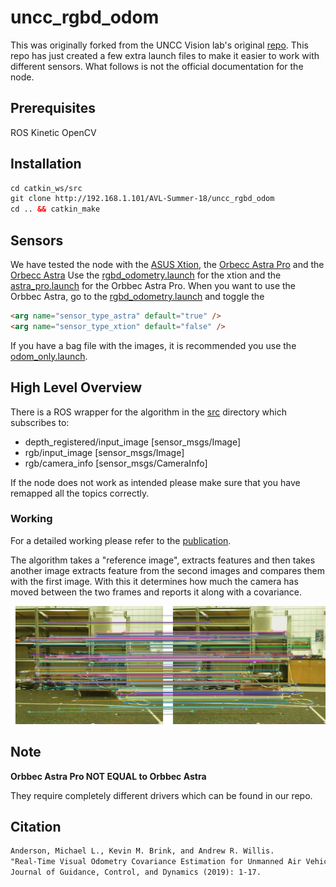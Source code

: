 # uncc_rgbd_odom
This was originally forked from the UNCC Vision lab's original [repo](https://github.com/uncc-visionlab/uncc_rgbd_odom). This repo has just created a few extra launch files to make it easier to work with different sensors.
What follows is not the official documentation for the node.

## Prerequisites
ROS Kinetic
OpenCV

## Installation
```html
cd catkin_ws/src
git clone http://192.168.1.101/AVL-Summer-18/uncc_rgbd_odom
cd .. && catkin_make
```

## Sensors
We have tested the node with the [ASUS Xtion](https://www.asus.com/3D-Sensor/Xtion_PRO/), the [Orbecc Astra Pro](https://orbbec3d.com/product-astra-pro/) and the [Orbecc Astra](https://orbbec3d.com/product-astra)
Use the [rgbd_odometry.launch](./launch/rgbd_odometry.launch) for the xtion and the [astra_pro.launch](./launch/astra_rgbd.launch) for the Orbbec Astra Pro. When you want to use the Orbbec Astra, go to the [rgbd_odometry.launch](./launch/rgbd_odometry.launch) and toggle the 
```html
<arg name="sensor_type_astra" default="true" />
<arg name="sensor_type_xtion" default="false" />
```
If you have a bag file with the images, it is recommended you use the [odom_only.launch](./launch/odom_only.launch).
## High Level Overview
There is a ROS wrapper for the algorithm in the [src](./src/rgbd_odometry_ros.cpp) directory which subscribes to:
- depth_registered/input_image [sensor_msgs/Image]
- rgb/input_image [sensor_msgs/Image]
- rgb/camera_info [sensor_msgs/CameraInfo]

If the node does not work as intended please make sure that you have remapped all the topics correctly. 

### Working
For a detailed working please refer to the [publication](https://arc.aiaa.org/doi/abs/10.2514/1.G004000). 

The algorithm takes a "reference image", extracts features and then takes another image extracts feature from the second images and compares them with the first image. With this it determines how much the camera has moved between the two frames and reports it along with a covariance. 

![Matcher](./docs/Image_Matcher.png)

## Note
**Orbbec Astra Pro NOT EQUAL to Orbbec Astra** 

They require completely different drivers which can be found in our repo. 

## Citation
```html
Anderson, Michael L., Kevin M. Brink, and Andrew R. Willis. 
"Real-Time Visual Odometry Covariance Estimation for Unmanned Air Vehicle Navigation." 
Journal of Guidance, Control, and Dynamics (2019): 1-17.
```
